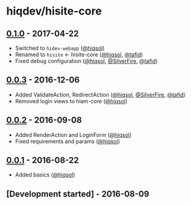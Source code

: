 # hiqdev/hisite-core

## [0.1.0] - 2017-04-22

- Switched to `hidev-webapp` ([@hiqsol])
- Renamed to `hisite` <- hisite-core ([@hiqsol], [@tafid])
- Fixed debug configuration ([@hiqsol], [@SilverFire], [@tafid])

## [0.0.3] - 2016-12-06

- Added ValidateAction, RedirectAction ([@hiqsol], [@SilverFire], [@tafid])
- Removed login views to hiam-core ([@hiqsol])

## [0.0.2] - 2016-09-08

- Added RenderAction and LoginForm ([@hiqsol])
- Fixed requirements and params ([@hiqsol])

## [0.0.1] - 2016-08-22

- Added basics ([@hiqsol])

## [Development started] - 2016-08-09

[@hiqsol]: https://github.com/hiqsol
[sol@hiqdev.com]: https://github.com/hiqsol
[@SilverFire]: https://github.com/SilverFire
[d.naumenko.a@gmail.com]: https://github.com/SilverFire
[@tafid]: https://github.com/tafid
[andreyklochok@gmail.com]: https://github.com/tafid
[@BladeRoot]: https://github.com/BladeRoot
[bladeroot@gmail.com]: https://github.com/BladeRoot
[Under development]: https://github.com/hiqdev/hisite/compare/0.0.3...HEAD
[0.0.3]: https://github.com/hiqdev/hisite/compare/0.0.2...0.0.3
[0.0.2]: https://github.com/hiqdev/hisite/compare/0.0.1...0.0.2
[0.0.1]: https://github.com/hiqdev/hisite/releases/tag/0.0.1
[0.1.0]: https://github.com/hiqdev/hisite/compare/0.0.3...0.1.0
